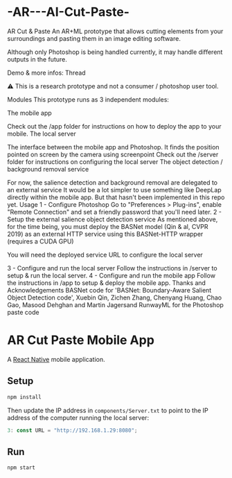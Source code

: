 # -AR---AI-Cut-Paste-
AR Cut & Paste
An AR+ML prototype that allows cutting elements from your surroundings and pasting them in an image editing software.

Although only Photoshop is being handled currently, it may handle different outputs in the future.

Demo & more infos: Thread

⚠️ This is a research prototype and not a consumer / photoshop user tool.

Modules
This prototype runs as 3 independent modules:

The mobile app

Check out the /app folder for instructions on how to deploy the app to your mobile.
The local server

The interface between the mobile app and Photoshop.
It finds the position pointed on screen by the camera using screenpoint
Check out the /server folder for instructions on configuring the local server
The object detection / background removal service

For now, the salience detection and background removal are delegated to an external service
It would be a lot simpler to use something like DeepLap directly within the mobile app. But that hasn't been implemented in this repo yet.
Usage
1 - Configure Photoshop
Go to "Preferences > Plug-ins", enable "Remote Connection" and set a friendly password that you'll need later.
2 - Setup the external salience object detection service
As mentioned above, for the time being, you must deploy the BASNet model (Qin & al, CVPR 2019) as an external HTTP service using this BASNet-HTTP wrapper (requires a CUDA GPU)

You will need the deployed service URL to configure the local server

3 - Configure and run the local server
Follow the instructions in /server to setup & run the local server.
4 - Configure and run the mobile app
Follow the instructions in /app to setup & deploy the mobile app.
Thanks and Acknowledgements
BASNet code for 'BASNet: Boundary-Aware Salient Object Detection code', Xuebin Qin, Zichen Zhang, Chenyang Huang, Chao Gao, Masood Dehghan and Martin Jagersand
RunwayML for the Photoshop paste code


# AR Cut Paste Mobile App

A [React Native](#) mobile application.

## Setup

```bash
npm install
```

Then update the IP address in `components/Server.txt` to point to the IP address of the computer running the local server:
```js
3: const URL = "http://192.168.1.29:8080";
```

## Run

```bash
npm start
```

